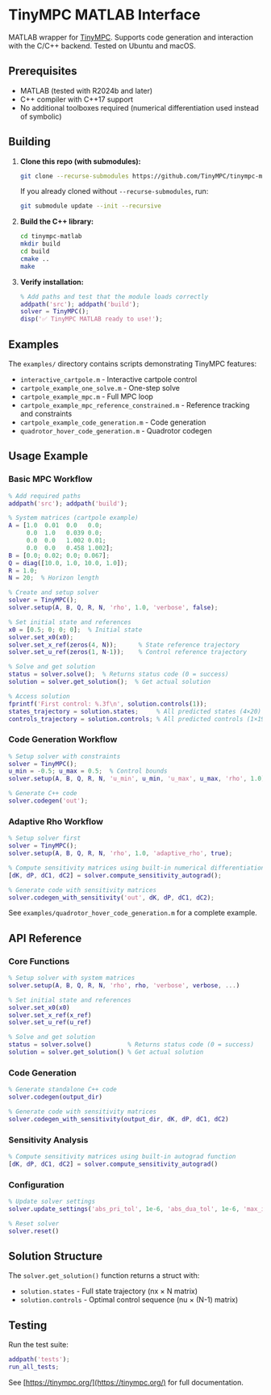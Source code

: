 # TinyMPC MATLAB Interface

MATLAB wrapper for [TinyMPC](https://tinympc.org/). Supports code generation and interaction with the C/C++ backend. Tested on Ubuntu and macOS.


## Prerequisites

- MATLAB (tested with R2024b and later)
- C++ compiler with C++17 support
- No additional toolboxes required (numerical differentiation used instead of symbolic)


## Building

1. **Clone this repo (with submodules):**
   ```bash
   git clone --recurse-submodules https://github.com/TinyMPC/tinympc-matlab.git
   ```
   If you already cloned without `--recurse-submodules`, run:
   ```bash
   git submodule update --init --recursive
   ```

2. **Build the C++ library:**
   ```bash
   cd tinympc-matlab
   mkdir build
   cd build
   cmake ..
   make
   ```

3. **Verify installation:**
   ```matlab
   % Add paths and test that the module loads correctly
   addpath('src'); addpath('build');
   solver = TinyMPC();
   disp('✅ TinyMPC MATLAB ready to use!');
   ```

## Examples

The `examples/` directory contains scripts demonstrating TinyMPC features:
- `interactive_cartpole.m` - Interactive cartpole control
- `cartpole_example_one_solve.m` - One-step solve
- `cartpole_example_mpc.m` - Full MPC loop
- `cartpole_example_mpc_reference_constrained.m` - Reference tracking and constraints
- `cartpole_example_code_generation.m` - Code generation
- `quadrotor_hover_code_generation.m` - Quadrotor codegen

## Usage Example

### Basic MPC Workflow

```matlab
% Add required paths
addpath('src'); addpath('build');

% System matrices (cartpole example)
A = [1.0  0.01  0.0   0.0;
     0.0  1.0   0.039 0.0;
     0.0  0.0   1.002 0.01;
     0.0  0.0   0.458 1.002];
B = [0.0; 0.02; 0.0; 0.067];
Q = diag([10.0, 1.0, 10.0, 1.0]);
R = 1.0;
N = 20;  % Horizon length

% Create and setup solver
solver = TinyMPC();
solver.setup(A, B, Q, R, N, 'rho', 1.0, 'verbose', false);

% Set initial state and references
x0 = [0.5; 0; 0; 0];  % Initial state
solver.set_x0(x0);
solver.set_x_ref(zeros(4, N));      % State reference trajectory
solver.set_u_ref(zeros(1, N-1));    % Control reference trajectory

% Solve and get solution
status = solver.solve();  % Returns status code (0 = success)
solution = solver.get_solution();  % Get actual solution

% Access solution
fprintf('First control: %.3f\n', solution.controls(1));
states_trajectory = solution.states;     % All predicted states (4×20)
controls_trajectory = solution.controls; % All predicted controls (1×19)
```

### Code Generation Workflow

```matlab
% Setup solver with constraints
solver = TinyMPC();
u_min = -0.5; u_max = 0.5;  % Control bounds
solver.setup(A, B, Q, R, N, 'u_min', u_min, 'u_max', u_max, 'rho', 1.0);

% Generate C++ code
solver.codegen('out');
```

### Adaptive Rho Workflow

```matlab
% Setup solver first
solver = TinyMPC();
solver.setup(A, B, Q, R, N, 'rho', 1.0, 'adaptive_rho', true);

% Compute sensitivity matrices using built-in numerical differentiation
[dK, dP, dC1, dC2] = solver.compute_sensitivity_autograd();

% Generate code with sensitivity matrices
solver.codegen_with_sensitivity('out', dK, dP, dC1, dC2);
```

See `examples/quadrotor_hover_code_generation.m` for a complete example.

## API Reference

### Core Functions

```matlab
% Setup solver with system matrices
solver.setup(A, B, Q, R, N, 'rho', rho, 'verbose', verbose, ...)

% Set initial state and references
solver.set_x0(x0)
solver.set_x_ref(x_ref)
solver.set_u_ref(u_ref)

% Solve and get solution
status = solver.solve()          % Returns status code (0 = success)
solution = solver.get_solution() % Get actual solution
```

### Code Generation

```matlab
% Generate standalone C++ code
solver.codegen(output_dir)

% Generate code with sensitivity matrices
solver.codegen_with_sensitivity(output_dir, dK, dP, dC1, dC2)
```

### Sensitivity Analysis

```matlab
% Compute sensitivity matrices using built-in autograd function
[dK, dP, dC1, dC2] = solver.compute_sensitivity_autograd()
```

### Configuration

```matlab
% Update solver settings
solver.update_settings('abs_pri_tol', 1e-6, 'abs_dua_tol', 1e-6, 'max_iter', 100, ...)

% Reset solver
solver.reset()
```

## Solution Structure

The `solver.get_solution()` function returns a struct with:
- `solution.states` - Full state trajectory (nx × N matrix)
- `solution.controls` - Optimal control sequence (nu × (N-1) matrix)

## Testing

Run the test suite:
```matlab
addpath('tests');
run_all_tests;
```

See [https://tinympc.org/](https://tinympc.org/) for full documentation.